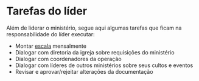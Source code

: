 # Tarefas do líder

Além de liderar o ministério, segue aqui algumas tarefas que ficam na responsabilidade do líder executar:

- Montar [escala](/ibcalvariotv/escala/) mensalmente
- Dialogar com diretoria da igreja sobre requisições do ministério
- Dialogar com coordenadores da operação
- Dialogar com líderes de outros ministérios sobre seus cultos e eventos
- Revisar e aprovar/rejeitar alterações da documentação